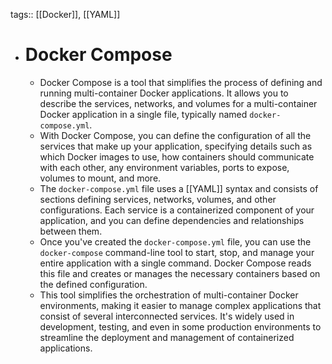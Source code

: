 tags:: [[Docker]], [[YAML]]

- # Docker Compose
	- Docker Compose is a tool that simplifies the process of defining and running multi-container Docker applications. It allows you to describe the services, networks, and volumes for a multi-container Docker application in a single file, typically named `docker-compose.yml`.
	- With Docker Compose, you can define the configuration of all the services that make up your application, specifying details such as which Docker images to use, how containers should communicate with each other, any environment variables, ports to expose, volumes to mount, and more.
	- The `docker-compose.yml` file uses a [[YAML]] syntax and consists of sections defining services, networks, volumes, and other configurations. Each service is a containerized component of your application, and you can define dependencies and relationships between them.
	- Once you've created the `docker-compose.yml` file, you can use the `docker-compose` command-line tool to start, stop, and manage your entire application with a single command. Docker Compose reads this file and creates or manages the necessary containers based on the defined configuration.
	- This tool simplifies the orchestration of multi-container Docker environments, making it easier to manage complex applications that consist of several interconnected services. It's widely used in development, testing, and even in some production environments to streamline the deployment and management of containerized applications.